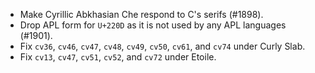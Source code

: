 * Make Cyrillic Abkhasian Che respond to C's serifs (#1898).
* Drop APL form for `U+220D` as it is not used by any APL languages (#1901).
* Fix `cv36`, `cv46`, `cv47`, `cv48`, `cv49`, `cv50`, `cv61`, and `cv74` under Curly Slab.
* Fix `cv13`, `cv47`, `cv51`, `cv52`, and `cv72` under Etoile.
